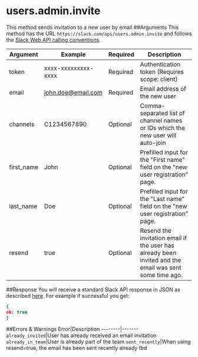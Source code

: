 # users.admin.invite
This method sends invitation to a new user by email
##Arguments
This method has the URL `https://slack.com/api/users.admin.invite` and follows the [Slack Web API calling conventions](https://api.slack.com/web#basics).

Argument|Example|Required|Description
--------|-------|--------|-----------
token|xxxx-xxxxxxxxx-xxxx|Required|Authentication token (Requires scope: client)
email|john.doe@email.com|Required|Email address of the new user
channels|C1234567890|Optional|Comma-separated list of channel names or IDs which the new user will auto-join
first_name|John|Optional|Prefilled input for the "First name" field on the "new user registration" page.
last_name|Doe|Optional|Prefilled input for the "Last name" field on the "new user registration" page.
resend|true|Optional|Resend the invitation email if the user has already been invited and the email was sent some time ago.

##Response
You will receive a standard Slack API response in JSON as described [here](https://api.slack.com/web#basics). For example if successful you get:

```json
{
ok: true
}
```
##Errors & Warnings
Error|Description
--------|-------
`already_invited`|User has already received an email invitation
`already_in_team`|User is already part of the team
`sent_recently`|When using resend=true, the email has been sent recently already
tbd
